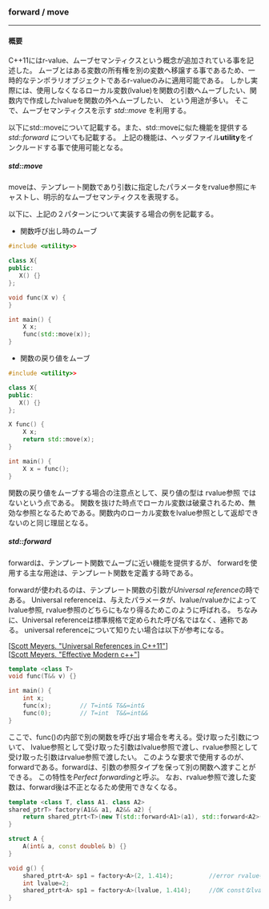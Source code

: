 ### **forward / move**
---
#### 概要
C++11にはr-value、ムーブセマンティクスという概念が追加されている事を記述した。
ムーブとはある変数の所有権を別の変数へ移譲する事であるため、一時的なテンポラリオブジェクトであるr-valueのみに適用可能である。
しかし実際には、使用しなくなるローカル変数(lvalue)を関数の引数へムーブしたい、関数内で作成したlvalueを関数の外へムーブしたい、
という用途が多い。 そこで、ムーブセマンティクスを示す *std::move* を利用する。

以下にstd::moveについて記載する。また、std::moveに似た機能を提供する *std::forward* についても記載する。
上記の機能は、ヘッダファイル**utility**をインクルードする事で使用可能となる。

##### std::move
moveは、テンプレート関数であり引数に指定したパラメータをrvalue参照にキャストし、明示的なムーブセマンティクスを表現する。

以下に、上記の２パターンについて実装する場合の例を記載する。
* 関数呼び出し時のムーブ

```c++
#include <utility>>

class X{
public:
   X() {}
};

void func(X v) {
}

int main() {
    X x;
    func(std::move(x));
}
```

* 関数の戻り値をムーブ

```c++
#include <utility>>

class X{
public:
   X() {}
};

X func() {
    X x;
    return std::move(x);
}

int main() {
    X x = func();
}
```
関数の戻り値をムーブする場合の注意点として、戻り値の型は rvalue参照 ではないという点である。
関数を抜けた時点でローカル変数は破棄されるため、無効な参照となるためである。関数内のローカル変数をlvalue参照として返却できないのと同じ理屈となる。


##### std::forward
forwardは、テンプレート関数でムーブに近い機能を提供するが、
forwardを使用する主な用途は、テンプレート関数を定義する時である。

forwardが使われるのは、テンプレート関数の引数が*Universal reference*の時である。
Universal referenceは、与えたパラメータが、lvalue/rvalueかによってlvalue参照, rvalue参照のどちらにもなり得るためこのように呼ばれる。
ちなみに、Universal referenceは標準規格で定められた呼び名ではなく、通称である。
universal referenceについて知りたい場合は以下が参考になる。

[[Scott Meyers. "Universal References in C++11"](https://isocpp.org/blog/2012/11/universal-references-in-c11-scott-meyers)]<BR>
[[Scott Meyers. "Effective Modern c++"](https://www.oreilly.co.jp/books/9784873117362/)]<BR>

```c++
template <class T>
void func(T&& v) {}

int main() {
    int x;
    func(x);        // T=int& T&&=int&
    func(0);        // T=int  T&&=int&&
}
```

ここで、func()の内部で別の関数を呼び出す場合を考える。受け取った引数について、
lvalue参照として受け取った引数はlvalue参照で渡し、rvalue参照として受け取った引数はrvalue参照で渡したい。
このような要求で使用するのが、forwardである。forwardは、引数の参照タイプを保って別の関数へ渡すことができる。
この特性を*Perfect forwarding*と呼ぶ。
なお、rvalue参照で渡した変数は、forward後は不正となるため使用できなくなる。

```c++
template <class T, class A1. class A2>
shared_ptrT> factory(A1&& a1, A2&& a2) {
    return shared_ptrt<T>(new T(std::forward<A1>(a1), std::forward<A2>(a2)));
}

struct A {
    A(int& a, const double& b) {}
}

void g() {
    shared_ptrt<A> sp1 = factory<A>(2, 1.414);          //error rvalue参照はlvalue参照として渡せない
    int lvalue=2;
    shared_ptrt<A> sp1 = factory<A>(lvalue, 1.414);     //OK constなlvalue参照は rvalue を受け取ることが可能
}
```

